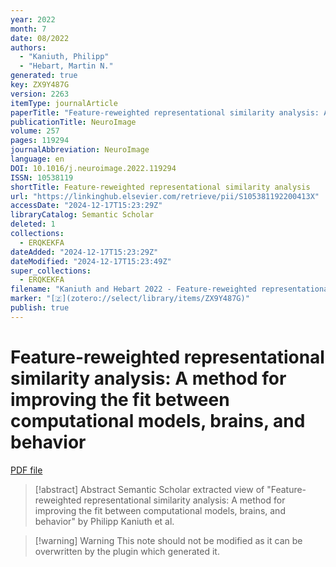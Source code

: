 ```yaml
---
year: 2022
month: 7
date: 08/2022
authors:
  - "Kaniuth, Philipp"
  - "Hebart, Martin N."
generated: true
key: ZX9Y487G
version: 2263
itemType: journalArticle
paperTitle: "Feature-reweighted representational similarity analysis: A method for improving the fit between computational models, brains, and behavior"
publicationTitle: NeuroImage
volume: 257
pages: 119294
journalAbbreviation: NeuroImage
language: en
DOI: 10.1016/j.neuroimage.2022.119294
ISSN: 10538119
shortTitle: Feature-reweighted representational similarity analysis
url: "https://linkinghub.elsevier.com/retrieve/pii/S105381192200413X"
accessDate: "2024-12-17T15:23:29Z"
libraryCatalog: Semantic Scholar
deleted: 1
collections:
  - ERQKEKFA
dateAdded: "2024-12-17T15:23:29Z"
dateModified: "2024-12-17T15:23:49Z"
super_collections:
  - ERQKEKFA
filename: "Kaniuth and Hebart 2022 - Feature-reweighted representational similarity analysis: A method for improving the fit between computational models, brains, and behavior.pdf"
marker: "[🇿](zotero://select/library/items/ZX9Y487G)"
publish: true
---
```

# Feature-reweighted representational similarity analysis: A method for improving the fit between computational models, brains, and behavior

[PDF file](/Papers/PDFs/Kaniuth%20and%20Hebart%202022%20-%20Feature-reweighted%20representational%20similarity%20analysis:%20A%20method%20for%20improving%20the%20fit%20between%20computational%20models,%20brains,%20and%20behavior.pdf)

> [!abstract] Abstract
> Semantic Scholar extracted view of "Feature-reweighted representational similarity analysis: A method for improving the fit between computational models, brains, and behavior" by Philipp Kaniuth et al.

>[!warning] Warning
> This note should not be modified as it can be overwritten by the plugin which generated it.


